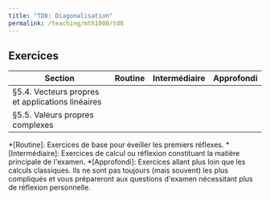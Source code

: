 ```yaml
---
title: "TD8: Diagonalisation"
permalink: /teaching/mth1008/td8
---
```


## Exercices

| Section                                          | Routine | Intermédiaire | Approfondi |
| ------------------------------------------------ | ------- | ------------- | ---------- |
| §5.4. Vecteurs propres et applications linéaires |         |               |            |
| §5.5. Valeurs propres complexes                  |         |               |            |


*[Routine]: Exercices de base pour éveiller les premiers réflexes.
*[Intermédiaire]: Exercices de calcul ou réflexion constituant la matière principale de l'examen.
*[Approfondi]: Exercices allant plus loin que les calculs classiques. Ils ne sont pas toujours (mais souvent) les plus compliqués et vous prépareront aux questions d'examen nécessitant plus de réflexion personnelle.